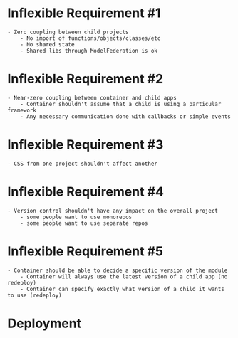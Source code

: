 # Inflexible Requirement #1
    - Zero coupling between child projects
        - No import of functions/objects/classes/etc
        - No shared state
        - Shared libs through ModelFederation is ok

# Inflexible Requirement #2
    - Near-zero coupling between container and child apps
        - Container shouldn't assume that a child is using a particular framework
        - Any necessary communication done with callbacks or simple events

# Inflexible Requirement #3
    - CSS from one project shouldn't affect another

# Inflexible Requirement #4
    - Version control shouldn't have any impact on the overall project
        - some people want to use monorepos
        - some people want to use separate repos

# Inflexible Requirement #5
    - Container should be able to decide a specific version of the module
        - Container will always use the latest version of a child app (no redeploy)
        - Container can specify exactly what version of a child it wants to use (redeploy)

# Deployment
